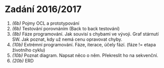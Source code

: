# Zadání 2016/2017

1. _(6b)_ Pojmy OCL a prototypování
1. _(6b)_ Testování porovnáním (Back to back testování)
1. _(8b)_ Fáze programování. Jak souvisí s chybami ve vývoji. Graf stárnutí SW. Jak poznat, kdy už nemá cenu opravovat chyby.
1. _(10b)_ Extrémní programování. Fáze, iterace, účely fází. (fáze != etapa životního cyklu)
1. _(10b)_ Poznat diagram. Napsat něco o něm. Překreslit ho na sekvenční.
1. _(20b)_ ERD
